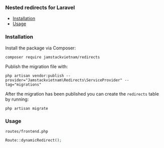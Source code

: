 ### Nested redirects for Laravel

- [Installation](#installation)
- [Usage](#usage)

### Installation

Install the package via Composer:

```
composer require jamstackvietnam/redirects
```

Publish the migration file with:

```
php artisan vendor:publish --provider="Jamstackvietnam\Redirects\ServiceProvider" --tag="migrations"
```

After the migration has been published you can create the `redirects` table by running:

```
php artisan migrate
```

### Usage


`routes/frontend.php`
```php
Route::dynamicRedirect();
```
